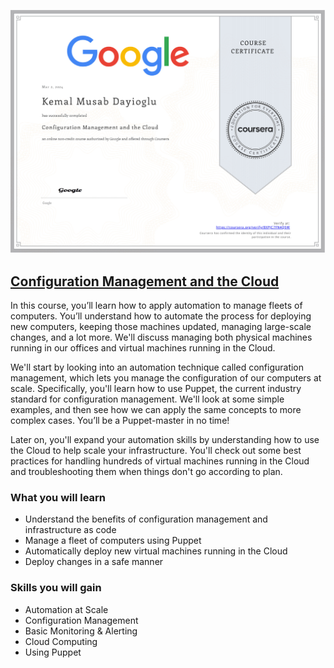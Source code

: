 ![Module 5](5%20Configuration%20Management%20and%20the%20Cloud.jpeg)


## [Configuration Management and the Cloud](https://www.coursera.org/learn/configuration-management-cloud?specialization=google-it-automation)

In this course, you’ll learn how to apply automation to manage fleets of computers. You’ll understand how to automate the process for deploying new computers, keeping those machines updated, managing large-scale changes, and a lot more. We'll discuss managing both physical machines running in our offices and virtual machines running in the Cloud.

We'll start by looking into an automation technique called configuration management, which lets you manage the configuration of our computers at scale. Specifically, you'll learn how to use Puppet, the current industry standard for configuration management. We'll look at some simple examples, and then see how we can apply the same concepts to more complex cases. You’ll be a Puppet-master in no time!

Later on, you'll expand your automation skills by understanding how to use the Cloud to help scale your infrastructure. You'll check out some best practices for handling hundreds of virtual machines running in the Cloud and troubleshooting them when things don't go according to plan.

### What you will learn

* Understand the benefits of configuration management and infrastructure as code
* Manage a fleet of computers using Puppet
* Automatically deploy new virtual machines running in the Cloud
* Deploy changes in a safe manner

### Skills you will gain

* Automation at Scale
* Configuration Management
* Basic Monitoring & Alerting
* Cloud Computing
* Using Puppet
